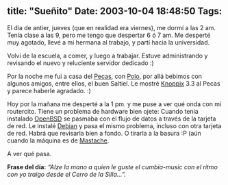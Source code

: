 title: "Sueñito"
Date: 2003-10-04 18:48:50
Tags: 
---
<p>El día de antier, jueves (que en realidad era viernes), me dormí a las 2 am. Tenía clase a las 9, pero me tengo que despertar 6 ó 7 am. Me desperté muy agotado, llevé a mi hermana al trabajo, y partí hacia la universidad.</p>

<p>Volví de la escuela, a comer, y luego a trabajar. Estuve administrando y revisando el nuevo y reluciente servidor dedicado :)</p>

<p>Por la noche me fui a casa del <a href="mailto:caso888@hotmail.com">Pecas</a>, con <a href="mailto:pitakill@hotmail.com">Polo</a>, por allá bebimos con algunos amigos, entre ellos, el buen Saltiel. Le mostré <a href="http://web.archive.org/web/20031017200540/http://www.knoppix.org/">Knoppix</a> 3.3 al Pecas y parece haberle agradado. :)</p>

<p>Hoy por la mañana me desperté a la 1&#160;pm. y me puse a ver qué onda con mi routercito. Tiene un problema de hardware bien ojete: Cuando tenía instalado <a href="http://web.archive.org/web/20031017200540/http://www.openbsd.org/">OpenBSD</a> se pasmaba con el flujo de datos a través de la tarjeta de red. Le instalé <a href="http://web.archive.org/web/20031017200540/http://www.debian.org/">Debian</a> y pasa el mismo problema, incluso con otra tarjeta de red. Habrá que revisarla bien a fondo. O tirarla a la basura :P (aún cuando la máquina es de <a href="mailto:guorloma@hotmail.com">Mastache</a>.</p>

<p>A ver qué pasa.</p>

<p><strong>Frase del día:</strong> <em>&#8220;Alze la mano a quien le guste el cumbia-music con el ritmo con yo traigo desde el Cerro de la Silla&#8230;&#8221;.</em></p>
